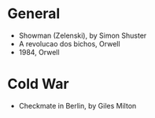 # General
- Showman (Zelenski), by Simon Shuster
- A revolucao dos bichos, Orwell
- 1984, Orwell

# Cold War
- Checkmate in Berlin, by Giles Milton
